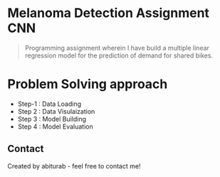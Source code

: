 # Melanoma Detection Assignment CNN
> Programming assignment wherein I have build a multiple linear regression model for the prediction of demand for shared bikes.

# Problem Solving approach

- Step-1 : Data Loading
- Step 2 : Data Visulaization
- Step 3 : Model Building
- Step 4 : Model Evaluation


## Contact
Created by abiturab - feel free to contact me!
